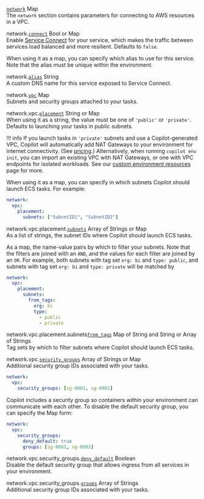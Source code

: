 <div class="separator"></div>

<a id="network" href="#network" class="field">`network`</a> <span class="type">Map</span>      
The `network` section contains parameters for connecting to AWS resources in a VPC.

<span class="parent-field">network.</span><a id="network-connect" href="#network-connect" class="field">`connect`</a> <span class="type">Bool or Map</span>    
Enable [Service Connect](../developing/internal-traffic.en.md#service-connect) for your service, which makes the traffic between services load balanced and more resilient. Defaults to `false`.

When using it as a map, you can specify which alias to use for this service. Note that the alias must be unique within the environment.

<span class="parent-field">network.</span><a id="network-connect-alias" href="#network-connect-alias" class="field">`alias`</a> <span class="type">String</span>  
A custom DNS name for this service exposed to Service Connect.

<span class="parent-field">network.</span><a id="network-vpc" href="#network-vpc" class="field">`vpc`</a> <span class="type">Map</span>    
Subnets and security groups attached to your tasks.

<span class="parent-field">network.vpc.</span><a id="network-vpc-placement" href="#network-vpc-placement" class="field">`placement`</a> <span class="type">String or Map</span>  
When using it as a string, the value must be one of `'public'` or `'private'`. Defaults to launching your tasks in public subnets.

!!! info
    If you launch tasks in `'private'` subnets and use a Copilot-generated VPC, Copilot will automatically add NAT Gateways to your environment for internet connectivity. (See [pricing](https://aws.amazon.com/vpc/pricing/).) Alternatively, when running `copilot env init`, you can import an existing VPC with NAT Gateways, or one with VPC endpoints for isolated workloads. See our [custom environment resources](../developing/custom-environment-resources.en.md) page for more.

When using it as a map, you can specify in which subnets Copilot should launch ECS tasks. For example:

```yaml
network:
  vpc:
    placement:
      subnets: ["SubnetID1", "SubnetID2"]
```

<span class="parent-field">network.vpc.placement.</span><a id="network-vpc-placement-subnets" href="#network-vpc-placement-subnets" class="field">`subnets`</a> <span class="type">Array of Strings or Map</span>  
As a list of strings, the subnet IDs where Copilot should launch ECS tasks.

As a map, the name-value pairs by which to filter your subnets. Note that the filters are joined with an `AND`, and the values for each filter are joined by an `OR`. For example, both subnets with tag set `org: bi` and `type: public`, and subnets with tag set `org: bi` and `type: private` will be matched by

```yaml
network:
  vpc:
    placement:
      subnets:
        from_tags:
          org: bi
          type:
            - public
            - private
```

<span class="parent-field">network.vpc.placement.subnets</span><a id="network-vpc-placement-subnets-from-tags" href="#network-vpc-placement-subnets-from-tags" class="field">`from_tags`</a> <span class="type">Map of String and String or Array of Strings</span>  
Tag sets by which to filter subnets where Copilot should launch ECS tasks.

<span class="parent-field">network.vpc.</span><a id="network-vpc-security-groups" href="#network-vpc-security-groups" class="field">`security_groups`</a> <span class="type">Array of Strings or Map</span>  
Additional security group IDs associated with your tasks.
```yaml
network:
  vpc:
    security_groups: [sg-0001, sg-0002]
```
Copilot includes a security group so containers within your environment can communicate with each other. To disable
the default security group, you can specify the Map form:
```yaml
network:
  vpc:
    security_groups:
      deny_default: true
      groups: [sg-0001, sg-0002]
```

<span class="parent-field">network.vpc.security_groups.</span><a id="network-vpc-security-groups-deny-default" href="#network-vpc-security-groups-deny-default" class="field">`deny_default`</a> <span class="type">Boolean</span>  
Disable the default security group that allows ingress from all services in your environment.

<span class="parent-field">network.vpc.security_groups.</span><a id="network-vpc-security-groups-groups" href="#network-vpc-security-groups-groups" class="field">`groups`</a> <span class="type">Array of Strings</span>    
Additional security group IDs associated with your tasks.
